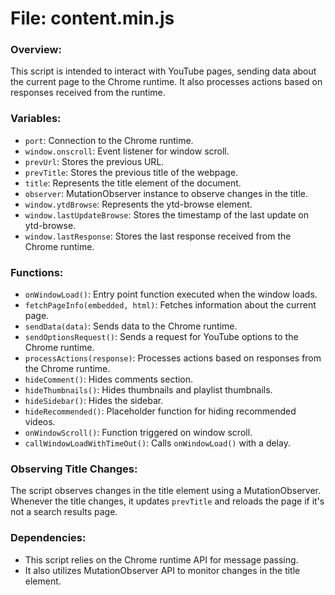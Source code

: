 # File: content.min.js

### Overview:
This script is intended to interact with YouTube pages, sending data about the current page to the Chrome runtime. It also processes actions based on responses received from the runtime.

### Variables:
- `port`: Connection to the Chrome runtime.
- `window.onscroll`: Event listener for window scroll.
- `prevUrl`: Stores the previous URL.
- `prevTitle`: Stores the previous title of the webpage.
- `title`: Represents the title element of the document.
- `observer`: MutationObserver instance to observe changes in the title.
- `window.ytdBrowse`: Represents the ytd-browse element.
- `window.lastUpdateBrowse`: Stores the timestamp of the last update on ytd-browse.
- `window.lastResponse`: Stores the last response received from the Chrome runtime.

### Functions:
- `onWindowLoad()`: Entry point function executed when the window loads.
- `fetchPageInfo(embedded, html)`: Fetches information about the current page.
- `sendData(data)`: Sends data to the Chrome runtime.
- `sendOptionsRequest()`: Sends a request for YouTube options to the Chrome runtime.
- `processActions(response)`: Processes actions based on responses from the Chrome runtime.
- `hideComment()`: Hides comments section.
- `hideThumbnails()`: Hides thumbnails and playlist thumbnails.
- `hideSidebar()`: Hides the sidebar.
- `hideRecommended()`: Placeholder function for hiding recommended videos.
- `onWindowScroll()`: Function triggered on window scroll.
- `callWindowLoadWithTimeOut()`: Calls `onWindowLoad()` with a delay.

### Observing Title Changes:
The script observes changes in the title element using a MutationObserver. Whenever the title changes, it updates `prevTitle` and reloads the page if it's not a search results page.

### Dependencies:
- This script relies on the Chrome runtime API for message passing.
- It also utilizes MutationObserver API to monitor changes in the title element.
